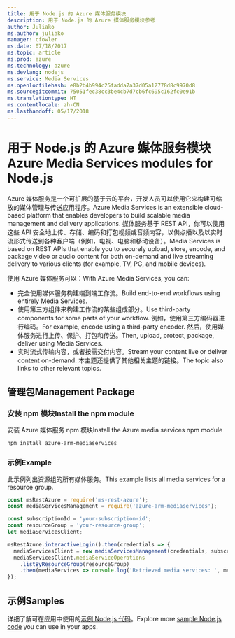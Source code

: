 ```yaml
---
title: 用于 Node.js 的 Azure 媒体服务模块
description: 用于 Node.js 的 Azure 媒体服务模块参考
author: Juliako
ms.author: juliako
manager: cfowler
ms.date: 07/18/2017
ms.topic: article
ms.prod: azure
ms.technology: azure
ms.devlang: nodejs
ms.service: Media Services
ms.openlocfilehash: e8b2b4b994c25fadda7a37d05a12778d8c9970d8
ms.sourcegitcommit: 75051fec38cc3be4cb7d7cb6fc695c162fc0e91b
ms.translationtype: HT
ms.contentlocale: zh-CN
ms.lasthandoff: 05/17/2018
---
```

# <a name="azure-media-services-modules-for-nodejs"></a><span data-ttu-id="1c96d-103">用于 Node.js 的 Azure 媒体服务模块</span><span class="sxs-lookup"><span data-stu-id="1c96d-103">Azure Media Services modules for Node.js</span></span>

<span data-ttu-id="1c96d-104">Azure 媒体服务是一个可扩展的基于云的平台，开发人员可以使用它来构建可缩放的媒体管理与传送应用程序。</span><span class="sxs-lookup"><span data-stu-id="1c96d-104">Azure Media Services is an extensible cloud-based platform that enables developers to build scalable media management and delivery applications.</span></span> <span data-ttu-id="1c96d-105">媒体服务基于 REST API，你可以使用这些 API 安全地上传、存储、编码和打包视频或音频内容，以供点播以及以实时流形式传送到各种客户端（例如，电视、电脑和移动设备）。</span><span class="sxs-lookup"><span data-stu-id="1c96d-105">Media Services is based on REST APIs that enable you to securely upload, store, encode, and package video or audio content for both on-demand and live streaming delivery to various clients (for example, TV, PC, and mobile devices).</span></span>

<span data-ttu-id="1c96d-106">使用 Azure 媒体服务可以：</span><span class="sxs-lookup"><span data-stu-id="1c96d-106">With Azure Media Services, you can:</span></span>
- <span data-ttu-id="1c96d-107">完全使用媒体服务构建端到端工作流。</span><span class="sxs-lookup"><span data-stu-id="1c96d-107">Build end-to-end workflows using entirely Media Services.</span></span> 
- <span data-ttu-id="1c96d-108">使用第三方组件来构建工作流的某些组成部分。</span><span class="sxs-lookup"><span data-stu-id="1c96d-108">Use third-party components for some parts of your workflow.</span></span> <span data-ttu-id="1c96d-109">例如，使用第三方编码器进行编码。</span><span class="sxs-lookup"><span data-stu-id="1c96d-109">For example, encode using a third-party encoder.</span></span> <span data-ttu-id="1c96d-110">然后，使用媒体服务进行上传、保护、打包和传送。</span><span class="sxs-lookup"><span data-stu-id="1c96d-110">Then, upload, protect, package, deliver using Media Services.</span></span>
- <span data-ttu-id="1c96d-111">实时流式传输内容，或者按需交付内容。</span><span class="sxs-lookup"><span data-stu-id="1c96d-111">Stream your content live or deliver content on-demand.</span></span> <span data-ttu-id="1c96d-112">本主题还提供了其他相关主题的链接。</span><span class="sxs-lookup"><span data-stu-id="1c96d-112">The topic also links to other relevant topics.</span></span>

## <a name="management-package"></a><span data-ttu-id="1c96d-113">管理包</span><span class="sxs-lookup"><span data-stu-id="1c96d-113">Management Package</span></span>

### <a name="install-the-npm-module"></a><span data-ttu-id="1c96d-114">安装 npm 模块</span><span class="sxs-lookup"><span data-stu-id="1c96d-114">Install the npm module</span></span>

<span data-ttu-id="1c96d-115">安装 Azure 媒体服务 npm 模块</span><span class="sxs-lookup"><span data-stu-id="1c96d-115">Install the Azure media services npm module</span></span>

```bash
npm install azure-arm-mediaservices
```

### <a name="example"></a><span data-ttu-id="1c96d-116">示例</span><span class="sxs-lookup"><span data-stu-id="1c96d-116">Example</span></span>

<span data-ttu-id="1c96d-117">此示例列出资源组的所有媒体服务。</span><span class="sxs-lookup"><span data-stu-id="1c96d-117">This example lists all media services for a resource group.</span></span>

```javascript
const msRestAzure = require('ms-rest-azure');
const mediaServicesManagement = require('azure-arm-mediaservices');

const subscriptionId = 'your-subscription-id';
const resourceGroup = 'your-resource-group';
let mediaServicesClient;

msRestAzure.interactiveLogin().then(credentials => {
  mediaServicesClient = new mediaServicesManagement(credentials, subscriptionId);
  mediaServicesClient.mediaServiceOperations
    .listByResourceGroup(resourceGroup)
    .then(mediaServices => console.log('Retrieved media services: ', mediaServices));
});
```

## <a name="samples"></a><span data-ttu-id="1c96d-118">示例</span><span class="sxs-lookup"><span data-stu-id="1c96d-118">Samples</span></span>

<span data-ttu-id="1c96d-119">详细了解可在应用中使用的[示例 Node.js 代码](https://azure.microsoft.com/resources/samples/?platform=nodejs)。</span><span class="sxs-lookup"><span data-stu-id="1c96d-119">Explore more [sample Node.js code](https://azure.microsoft.com/resources/samples/?platform=nodejs) you can use in your apps.</span></span>
